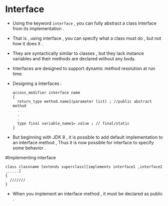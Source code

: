 
# Interface

- Using the keyword ``` interface ``` , you can fully abstract a class interface from its implementation .

- That is , using interface , you can specify what a class must do , but not how it does it .

- They are syntactically similar to classes , but they lack instance variables and their methods are declared without any body.

- Interfaces are designed to support dynamic method resolution at run time.



- Designing a  Interfaces :


      access_modifier interface name
      {
        return_type method.name1(parameter list) ; //public abstract method
        .
        .
        .
        type final variable_name1= value ; // final/static
      }



- But beginning with JDK 8 , it is possible to add  default implementation to an interface method , Thus it is now possible for interface to specify some behavior .

#Implementing interface

    class classname [extends superclass][implements interface1 ,interface2 ......]
    {
      ///////
    }

  * When you implement an interface method , it must be declared as public .
